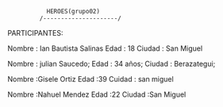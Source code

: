                HEROES(grupo02)
             /---------------------/



PARTICIPANTES:

Nombre   : Ian Bautista Salinas
Edad     : 18
Ciudad   : San Miguel

Nombre   : julian Saucedo;
Edad     : 34 años;
Ciudad   : Berazategui;

Nombre    :Gisele Ortiz
Edad      :39
Cuidad    : san miguel

Nombre   :Nahuel Mendez
Edad     :22
Ciudad   :San Miguel




